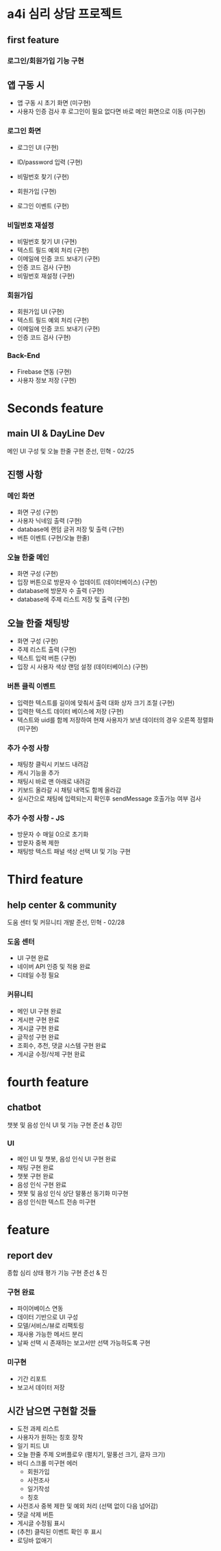 # a4i 심리 상담 프로젝트

## first feature
### 로그인/회원가입 기능 구현

## 앱 구동 시
- 앱 구동 시 초기 화면 (미구현)
- 사용자 인증 검사 후 로그인이 필요 없다면 바로 메인 화면으로 이동 (미구현)
### 로그인 화면
- 로그인 UI (구현)
- ID/password 입력 (구현)
- 비밀번호 찾기 (구현)
- 회원가입 (구현)

- 로그인 이벤트 (구현)

### 비밀번호 재설정 
- 비밀번호 찾기 UI (구현)
- 텍스트 필드 예외 처리 (구현)
- 이메일에 인증 코드 보내기 (구현)
- 인증 코드 검사 (구현)
- 비밀번호 재설정 (구현)
### 회원가입
- 회원가입 UI (구현)
- 텍스트 필드 예외 처리 (구현)
- 이메일에 인증 코드 보내기 (구현)
- 인증 코드 검사 (구현)
### Back-End
- Firebase 연동 (구현)
- 사용자 정보 저장 (구현)


# Seconds feature 
## main UI & DayLine Dev
메인 UI 구성 및 오늘 한줄 구현
준선, 민혁 - 02/25

## 진행 사항
### 메인 화면
- 화면 구성 (구현)
- 사용자 닉네임 출력 (구현)
- database에 랜덤 글귀 저장 및 출력 (구현)
- 버튼 이벤트 (구현/오늘 한줄)
### 오늘 한줄 메인
- 화면 구성 (구현)
- 입장 버튼으로 방문자 수 업데이트 (데이터베이스) (구현)
- database에 방문자 수 출력 (구현)
- database에 주제 리스트 저장 및 출력 (구현)
## 오늘 한줄 채팅방
- 화면 구성 (구현)
- 주제 리스트 출력 (구현)
- 텍스트 입력 버튼 (구현)
- 입장 시 사용자 색상 랜덤 설정 (데이터베이스) (구현)
### 버튼 클릭 이벤트
- 입력한 텍스트를 길이에 맞춰서 출력 대화 상자 크기 조절 (구현)
- 입력한 텍스트 데이터 베이스에 저장 (구현)
- 텍스트와 uid를 함께 저장하여 현재 사용자가 보낸 데이터의 경우 오른쪽 정렬화 (미구현)

### 추가 수정 사항
- 채팅창 클릭시 키보드 내려감
- 캐시 기능을 추가
- 채팅시 바로 맨 아래로 내려감
- 키보드 올라갈 시 채팅 내역도 함께 올라감
- 실시간으로 채팅에 입력되는지 확인후 sendMessage 호출가능 여부 검사

### 추가 수정 사항 - JS
- 방문자 수 매일 0으로 초기화
- 방문자 중복 제한
- 채팅방 텍스트 패널 색상 선택 UI 및 기능 구현

# Third feature
## help center & community
도움 센터 및 커뮤니티 개발
준선, 민혁 - 02/28

### 도움 센터
- UI 구현 완료
- 네이버 API 인증 및 적용 완료
- 디테일 수정 필요

### 커뮤니티
- 메인 UI 구현 완료
- 게시판 구현 완료
- 게시글 구현 완료
- 글작성 구현 완료
- 조회수, 추천, 댓글 시스템 구현 완료
- 게시글 수정/삭제 구현 완료

# fourth feature
## chatbot
챗봇 및 음성 인식 UI 및 기능 구현
준선 & 강민

### UI
- 메인 UI 및 챗봇, 음성 인식 UI 구현 완료
- 채팅 구현 완료
- 챗봇 구현 완료
- 음성 인식 구현 완료
- 챗봇 및 음성 인식 상단 말풍선 동기화 미구현
- 음성 인식한 텍스트 전송 미구현

# feature
## report dev
종합 심리 상태 평가 기능 구현
준선 & 진

### 구현 완료
- 파이어베이스 연동
- 데이터 기반으로 UI 구성
- 모델/서비스/뷰로 리팩토링
- 재사용 가능한 메서드 분리
- 날짜 선택 시 존재하는 보고서만 선택 가능하도록 구현

### 미구현
- 기간 리포트
- 보고서 데이터 저장

## 시간 남으면 구현할 것들
- 도전 과제 리스트
- 사용자가 원하는 칭호 장착
- 일기 피드 UI
- 오늘 한줄 주제 오버플로우 (펼치기, 말풍선 크기, 글자 크기)
- 바디 스크롤 미구현 에러
  - 회원가입
  - 사전조사
  - 일기작성
  - 칭호
- 사전조사 중복 제한 및 예외 처리 (선택 없이 다음 넘어감)
- 댓글 삭제 버튼
- 게시글 수정됨 표시
- (추천) 클릭된 이벤트 확인 후 표시
- 로딩바 없애기